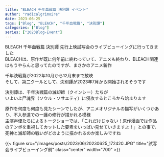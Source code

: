 ```yaml
---
title: "BLEACH 千年血戦篇 決別譚 イベント"
author: "radicalgrimoire"
date: 2023-06-25
tags: ["Blog", "BLEACH", "千年血戦篇", "決別譚"]
categories: ["Blog"]
series: ["2023Blog-Event"]
---
```


BLEACH 千年血戦篇 決別譚 先行上映試写会のライブビューイングに行ってきました  
BLEACHは、原作が既に何年前に終わっていて、アニメも終わり、BLEACH関連はもうやらんと思ってたのですが、まさかのアニメ新作  
  
千年決戦篇が2022年10月から12月末まで放映  
そして、第二クールとして、決別譚が2023年7月から開始されるそうです  
  
決別譚は、千年決戦篇の滅却師（クインシー）たちが  
いよいよ尸魂界（ソウル・ソサエティ）に侵攻するところから始まります  
  
原作を何度も何度も見たシーンでしたが、アニメオリジナルの描写がいくつかあり、不入参道での一護の修行が描かれる模様  
主演声優たちによるトークショーでは、「これだけじゃない！原作漫画では作品のテンポを重視してカットした要素をいっぱい見せていきますよ！」との事で、  
死神と滅却師の戦いがどのように描かれるのか楽しみですね  

{{< figure src="/images/posts/2023/06/20230625_172420.JPG" title="試写会ライブビューイング前" class="center" width="700" >}}
